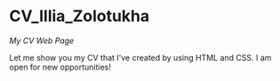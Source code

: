 # CV_Illia_Zolotukha
*My CV Web Page*

Let me show you my CV that I've created by using HTML and CSS. I am open for new opportunities!
